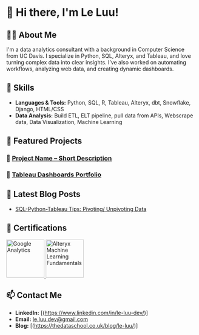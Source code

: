 # 👋 Hi there, I'm Le Luu!

## 👨‍💻 About Me
I'm a data analytics consultant with a background in Computer Science from UC Davis. I specialize in Python, SQL, Alteryx, and Tableau, and love turning complex data into clear insights. 
I’ve also worked on automating workflows, analyzing web data, and creating dynamic dashboards.

## 🚀 Skills
- **Languages & Tools:** Python, SQL, R, Tableau, Alteryx, dbt, Snowflake, Django, HTML/CSS
- **Data Analysis:** Build ETL, ELT pipeline, pull data from APIs, Webscrape data, Data Visualization, Machine Learning

## 📂 Featured Projects
### 🔹 [Project Name – Short Description](GitHubRepoLink)


### 🔹 [Tableau Dashboards Portfolio](https://public.tableau.com/app/profile/le.luu/vizzes)


## 📝 Latest Blog Posts
- [SQL-Python-Tableau Tips: Pivoting/ Unpivoting Data](https://thedataschool.co.uk/le-luu/sql-python-tableau-tips-pivoting-unpivoting-data/)

## 📜 Certifications
<a href="https://www.credly.com/badges/fa0a080e-d8aa-45fe-b18c-10f58782968f">
  <img src="https://images.credly.com/size/680x680/images/d41de2b7-cbc2-47ec-bcf1-ebecbe83872f/GCC_badge_DA_1000x1000.png" alt="Google Analytics" width="100"/>
</a>
<a href="https://www.credly.com/badges/1adc346d-1d86-4ff3-8906-fe4f71ad3f30">
  <img src="https://images.credly.com/size/680x680/images/70b7f41e-7711-426d-8e87-e6a7b14d3790/image.png" alt="Alteryx Machine Learning Fundamentals" width="100"/>
</a>


## 📫 Contact Me
- **LinkedIn:** [(https://www.linkedin.com/in/le-luu-dev/)]
- **Email:** le.luu.dev@gmail.com
- **Blog:** [(https://thedataschool.co.uk/blog/le-luu/)]
